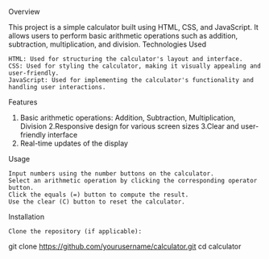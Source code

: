 Overview

This project is a simple calculator built using HTML, CSS, and JavaScript. It allows users to perform basic arithmetic operations such as addition, subtraction, multiplication, and division.
Technologies Used

    HTML: Used for structuring the calculator's layout and interface.
    CSS: Used for styling the calculator, making it visually appealing and user-friendly.
    JavaScript: Used for implementing the calculator's functionality and handling user interactions.

Features

   1. Basic arithmetic operations: Addition, Subtraction, Multiplication, Division
   2.Responsive design for various screen sizes
   3.Clear and user-friendly interface
   4. Real-time updates of the display

Usage

    Input numbers using the number buttons on the calculator.
    Select an arithmetic operation by clicking the corresponding operator button.
    Click the equals (=) button to compute the result.
    Use the clear (C) button to reset the calculator.
    
Installation

    Clone the repository (if applicable):

git clone https://github.com/yourusername/calculator.git
cd calculator

